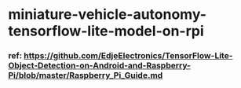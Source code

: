 # miniature-vehicle-autonomy-tensorflow-lite-model-on-rpi

### ref: https://github.com/EdjeElectronics/TensorFlow-Lite-Object-Detection-on-Android-and-Raspberry-Pi/blob/master/Raspberry_Pi_Guide.md
